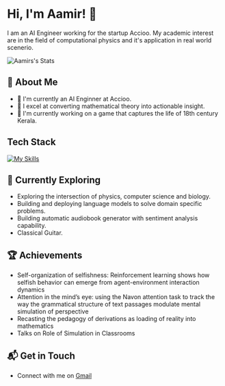 # Hi, I'm Aamir! 👋

I am an AI Engineer working for the startup Accioo. My academic interest are in the field of computational physics and it's application in real world scenerio.

![Aamirs's Stats](https://github-readme-stats.vercel.app/api?username=aamirsahil&theme=vue-dark&show_icons=true&hide_border=true&count_private=true)

## 🚀 About Me

- 🔭 I'm currently an AI Enginner at Accioo.
- 📝 I excel at converting mathematical theory into actionable insight.
- 🌱 I'm currently working on a game that captures the life of 18th century Kerala.


## Tech Stack
[![My Skills](https://skillicons.dev/icons?i=tensorflow,sklearn,py,cpp,unity,js,html,css)](https://skillicons.dev)

## 🌱 Currently Exploring

- Exploring the intersection of physics, computer science and biology.
- Building and deploying language models to solve domain specific problems.
- Building automatic audiobook generator with sentiment analysis capability.
- Classical Guitar.

 ## 🏆 Achievements

- Self-organization of selfishness: Reinforcement learning shows how selfish behavior can emerge
from agent-environment interaction dynamics
- Attention in the mind’s eye: using the Navon attention task to track the way the grammatical
structure of text passages modulate mental simulation of perspective
- Recasting the pedagogy of derivations as loading of reality into mathematics
- Talks on Role of Simulation in Classrooms


## 📬 Get in Touch

- Connect with me on [Gmail](notifysahil@gmail.com)

<!--

Here are some ideas to get you started:

- 🔭 I’m currently working on ...
- 🌱 I’m currently learning ...
- 👯 I’m looking to collaborate on ...
- 🤔 I’m looking for help with ...
- 💬 Ask me about ...
- 📫 How to reach me: ...
- 😄 Pronouns: ...
- ⚡ Fun fact: ...
-->
